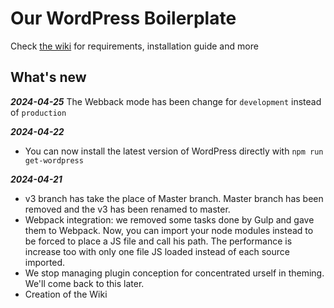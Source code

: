 # Our WordPress Boilerplate

Check [the wiki](https://github.com/studiochampgauche/wordpress-boilerplate/wiki) for requirements, installation guide and more

## What's new

***2024-04-25***
The Webback mode has been change for `development` instead of `production`

***2024-04-22***
- You can now install the latest version of WordPress directly with `npm run get-wordpress`

***2024-04-21***
- v3 branch has take the place of Master branch. Master branch has been removed and the v3 has been renamed to master.
- Webpack integration: we removed some tasks done by Gulp and gave them to Webpack. Now, you can import your node modules instead to be forced to place a JS file and call his path. The performance is increase too with only one file JS loaded instead of each source imported.
- We stop managing plugin conception for concentrated urself in theming. We'll come back to this later.
- Creation of the Wiki